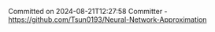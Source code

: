 Committed on 2024-08-21T12:27:58 
Committer - https://github.com/Tsun0193/Neural-Network-Approximation